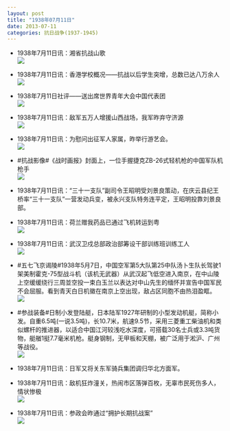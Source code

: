 ```yaml
---
layout: post
title: "1938年07月11日"
date: 2013-07-11
categories: 抗日战争(1937-1945)
---
```


<meta name="referrer" content="no-referrer" />

- 1938年7月11日讯：湘省抗战山歌 <br/><img src="https://ww3.sinaimg.cn/large/aca367d8jw1e6ja8fswc5j209x1dpq7g.jpg" />

- 1938年7月11日讯：香港学校概况——抗战以后学生突增，总数已达八万余人 <br/><img src="https://ww2.sinaimg.cn/large/aca367d8jw1e6j8i28kusj20c1193wl4.jpg" />

- 1938年7月11日社评——送出席世界青年大会中国代表团 <br/><img src="https://ww1.sinaimg.cn/large/aca367d8jw1e6j6ro5patj20c10v90ww.jpg" />

- 1938年7月11日讯：敌军五万人增援山西战场，我军昨弃守济源 <br/><img src="https://ww3.sinaimg.cn/large/aca367d8jw1e6j5184n87j209110n778.jpg" />

- 1938年7月11日讯：为慰问出征军人家属，昨举行游艺会。 <br/><img src="https://ww3.sinaimg.cn/large/aca367d8jw1e6j3aneobhj204d0bkq35.jpg" />

- #抗战影像#《战时画报》封面上，一位手握捷克ZB-26式轻机枪的中国军队机枪手 <br/><img src="https://ww1.sinaimg.cn/large/aca367d8jw1e6iw2zst5kj20nm0wvadm.jpg" />

- 1938年7月11日讯：“三十一支队”副司令王昭明受刘景良策动，在庆云县纪王桥率“三十一支队”一营发动兵变，被永兴支队特务连平定，王昭明投靠刘景良部。  

- 1938年7月11日讯：荷兰赠我药品已通过飞机转运到粤 <br/><img src="https://ww3.sinaimg.cn/large/aca367d8jw1e6isw8vh49j206h063q36.jpg" />

- 1938年7月11日讯：武汉卫戍总部政治部筹设干部训练班训练工人 <br/><img src="https://ww1.sinaimg.cn/large/aca367d8jw1e6ir5sutusj20c10b60tl.jpg" />

- #五七飞京谒陵#1938年5月7日，中国空军第5大队第25中队汤卜生队长驾驶1架美制霍克-75型战斗机（该机无武器）从武汉起飞低空进入南京，在中山陵上空缓缓绕行三周並空投一束白玉兰以表达对中山先生的缅怀并宣告中国军民不会屈服。看到青天白日机徽在南京上空出现，敌占区同胞不由热泪盈眶。 <br/><img src="https://ww1.sinaimg.cn/large/aca367d8gw1e6iqviw74nj20i80i8q50.jpg" />

- #参战装备#日制小发登陆艇，日本陆军1927年研制的小型发动机艇，简称小发。自重6.5吨(一说3.5吨)，长10.7米，航速9.5节，采用三菱重工柴油机和类似螺杆的推进器，以适合中国江河较浅吃水深度，可搭载30名士兵或3.3吨货物，艇艏1挺7.7毫米机枪。艇身钢制，无甲板和天棚，被广泛用于淞沪、广州等战役。 <br/><img src="https://ww4.sinaimg.cn/large/aca367d8jw1e6ingyfmtjj20c111nq58.jpg" />

- 1938年7月11日讯：日军又将关东军骑兵集团调归华北方面军。 

- 1938年7月11日讯：敌机狂炸潼关，热闹市区落弹百枚，无辜市民死伤多人，情状惨极 <br/><img src="https://ww2.sinaimg.cn/large/aca367d8jw1e6ik89iuxej20c10o4taz.jpg" />

- 1938年7月11日讯：参政会昨通过“拥护长期抗战案” <br/><img src="https://ww4.sinaimg.cn/large/aca367d8jw1e6iihlmi86j20c113qae8.jpg" />

